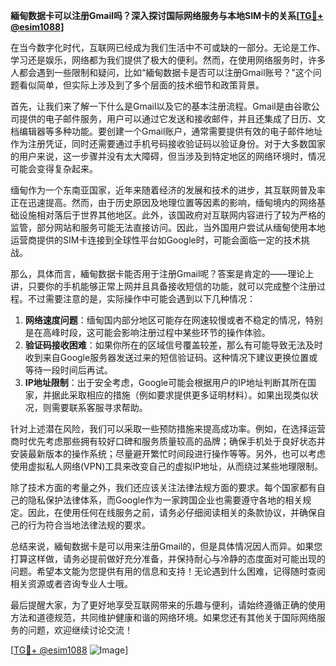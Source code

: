 **緬甸数据卡可以注册Gmail吗？深入探讨国际网络服务与本地SIM卡的关系[[TG💪+ @esim1088](https://t.me/s/esim1088)]**

在当今数字化时代，互联网已经成为我们生活中不可或缺的一部分。无论是工作、学习还是娱乐，网络都为我们提供了极大的便利。然而，在使用网络服务时，许多人都会遇到一些限制和疑问，比如“緬甸数据卡是否可以注册Gmail账号？”这个问题看似简单，但实际上涉及到了多个层面的技术细节和政策背景。

首先，让我们来了解一下什么是Gmail以及它的基本注册流程。Gmail是由谷歌公司提供的电子邮件服务，用户可以通过它发送和接收邮件，并且还集成了日历、文档编辑器等多种功能。要创建一个Gmail账户，通常需要提供有效的电子邮件地址作为注册凭证，同时还需要通过手机号码接收验证码以验证身份。对于大多数国家的用户来说，这一步骤并没有太大障碍，但当涉及到特定地区的网络环境时，情况可能会变得复杂起来。

缅甸作为一个东南亚国家，近年来随着经济的发展和技术的进步，其互联网普及率正在迅速提高。然而，由于历史原因及地理位置等因素的影响，缅甸境内的网络基础设施相对落后于世界其他地区。此外，该国政府对互联网内容进行了较为严格的监管，部分网站和服务可能无法直接访问。因此，当外国用户尝试从缅甸使用本地运营商提供的SIM卡连接到全球性平台如Google时，可能会面临一定的技术挑战。

那么，具体而言，緬甸数据卡能否用于注册Gmail呢？答案是肯定的——理论上讲，只要你的手机能够正常上网并且具备接收短信的功能，就可以完成整个注册过程。不过需要注意的是，实际操作中可能会遇到以下几种情况：

1. **网络速度问题**：缅甸国内部分地区可能存在网速较慢或者不稳定的情况，特别是在高峰时段，这可能会影响注册过程中某些环节的操作体验。
2. **验证码接收困难**：如果你所在的区域信号覆盖较差，那么有可能导致无法及时收到来自Google服务器发送过来的短信验证码。这种情况下建议更换位置或等待一段时间后再试。
3. **IP地址限制**：出于安全考虑，Google可能会根据用户的IP地址判断其所在国家，并据此采取相应的措施（例如要求提供更多证明材料）。如果出现类似状况，则需要联系客服寻求帮助。

针对上述潜在风险，我们可以采取一些预防措施来提高成功率。例如，在选择运营商时优先考虑那些拥有较好口碑和服务质量较高的品牌；确保手机处于良好状态并安装最新版本的操作系统；尽量避开繁忙时间段进行操作等等。另外，也可以考虑使用虚拟私人网络(VPN)工具来改变自己的虚拟IP地址，从而绕过某些地理限制。

除了技术方面的考量之外，我们还应该关注法律法规方面的要求。每个国家都有自己的隐私保护法律体系，而Google作为一家跨国企业也需要遵守各地的相关规定。因此，在使用任何在线服务之前，请务必仔细阅读相关的条款协议，并确保自己的行为符合当地法律法规的要求。

总结来说，緬甸数据卡是可以用来注册Gmail的，但是具体情况因人而异。如果您打算这样做，请务必提前做好充分准备，并保持耐心与冷静的态度面对可能出现的问题。希望本文能为您提供有用的信息和支持！无论遇到什么困难，记得随时查阅相关资源或者咨询专业人士哦。

最后提醒大家，为了更好地享受互联网带来的乐趣与便利，请始终遵循正确的使用方法和道德规范，共同维护健康和谐的网络环境。如果您还有其他关于国际网络服务的问题，欢迎继续讨论交流！

[[TG💪+ @esim1088](https://t.me/s/esim1088) ![Image](https://i.postimg.cc/4NQfJmqS/Snipaste-2025-05-13-00-14-12.png)]